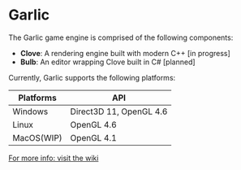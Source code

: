 # Garlic
The Garlic game engine is comprised of the following components:

- **Clove**:  A rendering engine built with modern C++ [in progress]
- **Bulb**:   An editor wrapping Clove built in C# [planned]

Currently, Garlic supports the following platforms:

|**Platforms**|**API**|
|-------------|-------|
|Windows|Direct3D 11, OpenGL 4.6|
|Linux|OpenGL 4.6|
|MacOS(WIP)|OpenGL 4.1|

[For more info: visit the wiki](https://github.com/AGarlicMonkey/Clove/wiki)
